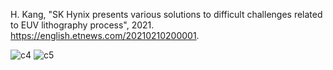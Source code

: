 H. Kang, "SK Hynix presents various solutions to difficult challenges related to EUV lithography process", 2021. https://english.etnews.com/20210210200001.

![c4](https://user-images.githubusercontent.com/124348594/220332717-bc9f7f64-c934-4b88-ac76-c9d8c9319207.png)
![c5](https://user-images.githubusercontent.com/124348594/220332722-009137f8-3c01-494d-8511-97d9613d5c38.png)
